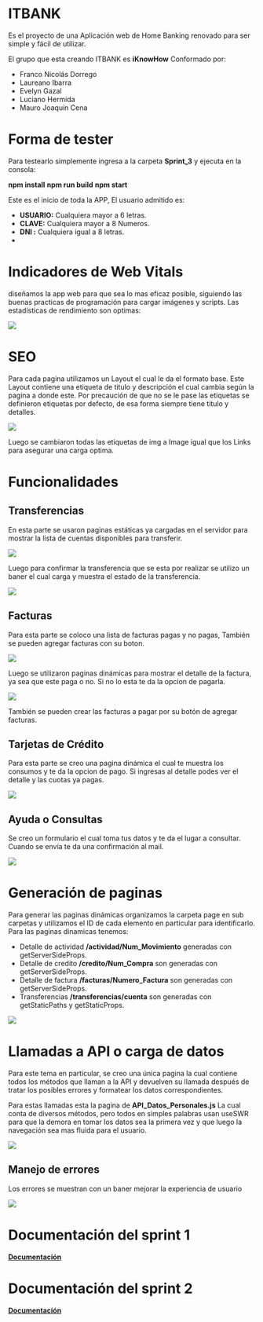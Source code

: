 ﻿# ITBANK
Es el proyecto de una Aplicación web de Home Banking renovado para ser simple y fácil de utilizar.

El grupo que esta creando ITBANK es **iKnowHow** Conformado por: 
  - Franco Nicolás Dorrego
  - Laureano Ibarra
  - Evelyn Gazal
  - Luciano Hermida
  - Mauro Joaquin Cena

# Forma de tester

Para testearlo simplemente ingresa a la carpeta **Sprint_3** y ejecuta en la consola:

**npm install** 
**npm run build** 
**npm start** 

Este es el inicio de toda la APP, El usuario admitido es:

 - **USUARIO:** Cualquiera mayor a 6 letras.
 - **CLAVE:** Cualquiera mayor a 8 Numeros.
 - **DNI :** Cualquiera igual a 8 letras.
 - 
## <h1>Indicadores de Web Vitals</h1>

diseñamos la app web para que sea lo mas eficaz posible, siguiendo las buenas practicas de programación para cargar imágenes y scripts. Las estadísticas de rendimiento son optimas:

**![](/sprint_3/docs/rendimineto.png)**

## <h1>SEO</h1>

Para cada pagina utilizamos un Layout el cual le da el formato base. Este Layout contiene una etiqueta de titulo y descripción el cual cambia según la pagina a donde este. Por precaución de que no se le pase las etiquetas se definieron etiquetas por defecto, de esa forma siempre tiene titulo y detalles.

**![](/sprint_3/docs/SEO.png)**

Luego se cambiaron todas las etiquetas de img a Image igual que los Links para asegurar una carga optima. 

## <h1>Funcionalidades</h1>

##  Transferencias

En esta parte se usaron paginas estáticas ya cargadas en el servidor para mostrar la lista de cuentas disponibles para transferir. 

**![](/sprint_3/docs/transferencias_1.png)**

Luego para confirmar la transferencia que se esta por realizar se utilizo un baner el cual carga y muestra el estado de la transferencia.

**![](/sprint_3/docs/transferencias_2.png)**

##  Facturas

Para esta parte se coloco una lista de facturas pagas y no pagas, También se pueden agregar facturas con su boton. 

**![](/sprint_3/docs/facturas.png)**

Luego se utilizaron paginas dinámicas para mostrar el detalle de la factura, ya sea que este paga o no. Si no lo esta te da la opcion de pagarla.

**![](/sprint_3/docs/pagoFacturas.png)**

También se pueden crear las facturas a pagar por su botón de agregar facturas.

##  Tarjetas de Crédito

Para esta parte se creo una pagina dinámica el cual te muestra los consumos y te da la opcion de pago. Si ingresas al detalle podes ver el detalle y las cuotas ya pagas. 

**![](/sprint_3/docs/credito.png)**


##  Ayuda o Consultas

Se creo un formulario el cual toma tus datos y te da el lugar a consultar. Cuando se envía te da una confirmación al mail. 

**![](/sprint_3/docs/consulta.png)**

##  <h1>Generación de paginas</h1>

Para generar las paginas dinámicas organizamos la carpeta page en sub carpetas y utilizamos el ID de cada elemento en particular para identificarlo. Para las paginas dinamicas tenemos: 

- Detalle de actividad **/actividad/Num_Movimiento** generadas con getServerSideProps.
- Detalle de credito **/credito/Num_Compra** son generadas con getServerSideProps.
- Detalle de factura **/facturas/Numero_Factura** son generadas con getServerSideProps.
- Transferencias **/transferencias/cuenta** son generadas con getStaticPaths y getStaticProps.

**![](/sprint_3/docs/paginas.png)**

##  <h1>Llamadas a API o carga de datos</h1>

Para este tema en particular, se creo una única pagina la cual contiene todos los métodos que llaman a la API y devuelven su llamada después de tratar los posibles errores y formatear los datos correspondientes.

Para estas llamadas esta la pagina de **API_Datos_Personales.js** La cual conta de diversos métodos, pero todos en simples palabras usan useSWR para que la demora en tomar los datos sea la primera vez y que luego la navegación sea mas fluida para el usuario.

**![](/sprint_3/docs/API.png)**


##  Manejo de errores

Los errores se muestran con un baner mejorar la experiencia de usuario

**![](/sprint_3/docs/Error.png)**

## <h1>Documentación del sprint 1</h1>

**[Documentación](./sprint_1/README.md)**

## <h1>Documentación del sprint 2</h1>

**[Documentación](./sprint_2/README_Sprint_2.md)**
